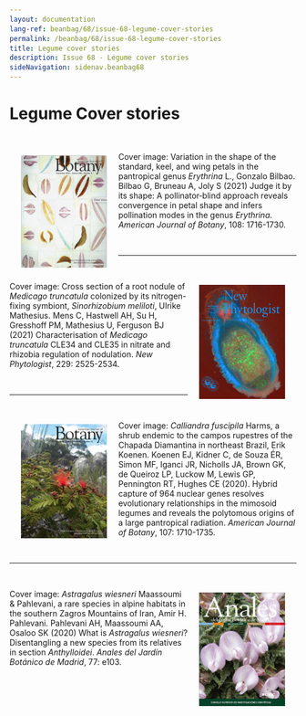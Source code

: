 ```yaml
---
layout: documentation
lang-ref: beanbag/68/issue-68-legume-cover-stories
permalink: /beanbag/68/issue-68-legume-cover-stories
title: Legume cover stories
description: Issue 68 - Legume cover stories
sideNavigation: sidenav.beanbag68
---
```


# Legume Cover stories 

<br />
	<img src="/assets/images/68/LC-1.png" alt="American Journal of Botany 108" width="30%" align="left" style="margin: 20px 20px 20px 20px">  

Cover image: Variation in the shape of the standard, keel, and wing petals in the pantropical genus *Erythrina* L., Gonzalo Bilbao. 
Bilbao G, Bruneau A, Joly S (2021) Judge it by its shape: A pollinator‐blind approach reveals convergence in petal shape and infers pollination modes in the genus *Erythrina*. *American Journal of Botany*, 108: 1716-1730.  

<br />

---

<br />
	<img src="/assets/images/68/LC-2.png" alt="New Phytologists 229" width="30%" align="right" style="margin: 20px 20px 20px 20px">  

Cover image: Cross section of a root nodule of *Medicago truncatula* colonized by its nitrogen-fixing symbiont, *Sinorhizobium meliloti*, Ulrike Mathesius. 
Mens C, Hastwell AH, Su H, Gresshoff PM, Mathesius U, Ferguson BJ (2021) Characterisation of *Medicago truncatula* CLE34 and CLE35 in nitrate and rhizobia regulation of nodulation. *New Phytologist*, 229: 2525-2534.   

<br />

---

<br />
	<img src="/assets/images/68/LC-3.png" alt="American Journal of Botany 107" width="30%" align="left" style="margin: 20px 20px 20px 20px">  

Cover image: *Calliandra fuscipila* Harms, a shrub endemic to the campos rupestres of the Chapada Diamantina in northeast Brazil, Erik Koenen. 
Koenen EJ, Kidner C, de Souza ÉR, Simon MF, Iganci JR, Nicholls JA, Brown GK, de Queiroz LP, Luckow M, Lewis GP, Pennington RT, Hughes CE (2020). Hybrid capture of 964 nuclear genes resolves evolutionary relationships in the mimosoid legumes and reveals the polytomous origins of a large pantropical radiation. *American Journal of Botany*, 107: 1710-1735. 

<br />

---

<br />
	<img src="/assets/images/68/LC-4.png" alt="Anales del Jardín Botánico de Madrid 77" width="30%" align="right" style="margin: 20px 20px 20px 20px">  

Cover image: *Astragalus wiesneri* Maassoumi & Pahlevani, a rare species in alpine habitats in the southern Zagros Mountains of Iran, Amir H. Pahlevani. 
Pahlevani AH, Maassoumi AA, Osaloo SK (2020) What is *Astragalus wiesneri*? Disentangling a new species from its relatives in section *Anthylloidei*. *Anales del Jardín Botánico de Madrid*, 77: e103.   

<br />


